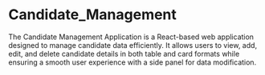 # Candidate_Management
The Candidate Management Application is a React-based web application designed to manage candidate data efficiently. It allows users to view, add, edit, and delete candidate details in both table and card formats while ensuring a smooth user experience with a side panel for data modification.

